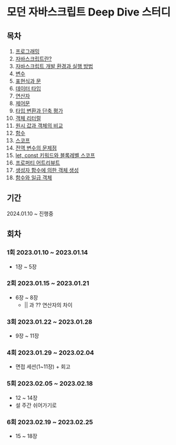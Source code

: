 # 모던 자바스크립트 Deep Dive 스터디

## 목차

1. [프로그래밍](1.프로그래밍.md)
2. [자바스크립트란?](2.자바스크립트란.md)
3. [자바스크립트 개발 환경과 실행 방법](3.자바스크립트_개발_환경과_실행_방법.md)
4. [변수](4.변수.md)
5. [표현식과 문](5.표현식과_문.md)
6. [데이터 타입](6.데이터_타입.md)
7. [연산자](7.연산자.md)
8. [제어문](8.제어문)
9. [타입 변환과 단축 평가](9.타입_변환과_단축_평가.md)
10. [객체 리터럴](10.객체_리터럴.md)
11. [원시 값과 객체의 비교](11.원시_값과_객체의_비교.md)
12. [함수](12.함수.md)
13. [스코프](13.스코프.md)
14. [전역 변수의 문제점](14.전역_변수의_문제점.md)
15. [let, const 키워드와 블록레벨 스코프](<15.let, const 키워드와 블록레벨 스코프.md>)
16. [프로퍼티 어트리뷰트](<16.프로퍼티 어트리뷰트.md>)
17. [생성자 함수에 의한 객체 생성](<17.생성자 함수에 의한 객체 생성.md>)
18. [함수와 일급 객체](<18.함수와 일급 객체.md>)

## 기간

2024.01.10 ~ 진행중

## 회차

### 1회 2023.01.10 ~ 2023.01.14

- 1장 ~ 5장

### 2회 2023.01.15 ~ 2023.01.21

- 6장 ~ 8장
  - || 과 ?? 연산자의 차이

### 3회 2023.01.22 ~ 2023.01.28

- 9장 ~ 11장

### 4회 2023.01.29 ~ 2023.02.04

- 면접 세션(1~11장) + 회고

### 5회 2023.02.05 ~ 2023.02.18

- 12 ~ 14장
- 설 주간 쉬어가기로

### 6회 2023.02.19 ~ 2023.02.25

- 15 ~ 18장
